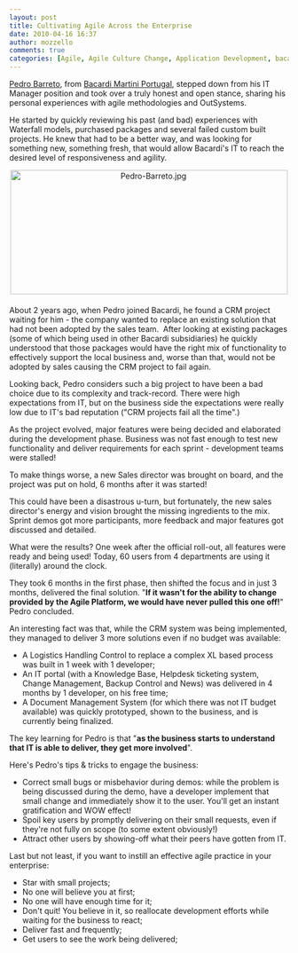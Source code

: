 ```yaml
---
layout: post
title: Cultivating Agile Across the Enterprise
date: 2010-04-16 16:37
author: mozzello
comments: true
categories: [Agile, Agile Culture Change, Application Development, bacardi, Dev Zone, Nextstep, outsystems]
---
```

<a href="http://www.linkedin.com/profile?viewProfile=&amp;key=14512814&amp;authToken=yMmc&amp;authType=NAME_SEARCH&amp;locale=en_US&amp;srchindex=1&amp;pvs=ps&amp;goback=%2Efps_pedro+barreto_*1_*1_*1_*1_*1_*1_*1_Y_*1_*1_*1_false_1_R_true_G%2CN%2CI%2CCC%2CPC%2CED%2CFG%2CL%2CDR_*2_*2_*2_*2_*2_*2_*2_*2_*2_*2_*2_*2_*2_*2_*2_*2_*2_*2_*2">Pedro Barreto</a>, from <a href="http://www.bacardi.com/">Bacardi Martini Portugal</a>, stepped down from his IT Manager position and took over a truly honest and open stance, sharing his personal experiences with agile methodologies and OutSystems.

He started by quickly reviewing his past (and bad) experiences with Waterfall models, purchased packages and several failed custom built projects. He knew that had to be a better way, and was looking for something new, something fresh, that would allow Bacardi's IT to reach the desired level of responsiveness and agility.<!--more-->

<span class="mt-enclosure mt-enclosure-image" style="display: inline;"><a href="https://www.outsystems.com/blog/wp-content/uploads/2010/04/Pedro-Barreto2.jpg"><img class="mt-image-center" style="text-align: center; display: block; margin: 0pt auto 20px;" alt="Pedro-Barreto.jpg" src="https://www.outsystems.com/blog/wp-content/uploads/2010/04/Pedro-Barreto-thumb-500x224-3882.jpg" width="500" height="224" /></a></span>
About 2 years ago, when Pedro joined Bacardi, he found a CRM project waiting for him - the company wanted to replace an existing solution that had not been adopted by the sales team.  After looking at existing packages (some of which being used in other Bacardi subsidiaries) he quickly understood that those packages would have the right mix of functionality to effectively support the local business and, worse than that, would not be adopted by sales causing the CRM project to fail again.

Looking back, Pedro considers such a big project to have been a bad choice due to its complexity and track-record. There were high expectations from IT, but on the business side the expectations were really low due to IT's bad reputation ("CRM projects fail all the time".)

As the project evolved, major features were being decided and elaborated during the development phase. Business was not fast enough to test new functionality and deliver requirements for each sprint - development teams were stalled!

To make things worse, a new Sales director was brought on board, and the project was put on hold, 6 months after it was started!

This could have been a disastrous u-turn, but fortunately, the new sales director's energy and vision brought the missing ingredients to the mix. Sprint demos got more participants, more feedback and major features got discussed and detailed.

What were the results? One week after the official roll-out, all features were ready and being used! Today, 60 users from 4 departments are using it (literally) around the clock.

They took 6 months in the first phase, then shifted the focus and in just 3 months, delivered the final solution. "<b>If it wasn't for the ability to change provided by the Agile Platform, we would have never pulled this one off!</b>" Pedro concluded.

An interesting fact was that, while the CRM system was being implemented, they managed to deliver 3 more solutions even if no budget was available:
<ul>
	<li>A Logistics Handling Control to replace a complex XL based process was built in 1 week with 1 developer;</li>
	<li>An IT portal (with a Knowledge Base, Helpdesk ticketing system, Change Management, Backup Control and News) was delivered in 4 months by 1 developer, on his free time;</li>
	<li>A Document Management System (for which there was not IT budget available) was quickly prototyped, shown to the business, and is currently being finalized.</li>
</ul>
The key learning for Pedro is that "<b>as the business starts to understand that IT is able to deliver, they get more involved</b>".

Here's Pedro's tips &amp; tricks to engage the business:
<ul>
	<li>Correct small bugs or misbehavior during demos: while the problem is being discussed during the demo, have a developer implement that small change and immediately show it to the user. You'll get an instant gratification and WOW effect!</li>
	<li>Spoil key users by promptly delivering on their small requests, even if they're not fully on scope (to some extent obviously!)</li>
	<li>Attract other users by showing-off what their peers have gotten from IT.</li>
</ul>
Last but not least, if you want to instill an effective agile practice in your enterprise:
<ul>
	<li>Star with small projects;</li>
	<li>No one will believe you at first;</li>
	<li>No one will have enough time for it;</li>
	<li>Don't quit! You believe in it, so reallocate development efforts while waiting for the business to react;</li>
	<li>Deliver fast and frequently;</li>
	<li>Get users to see the work being delivered;</li>
</ul>
<div></div>

